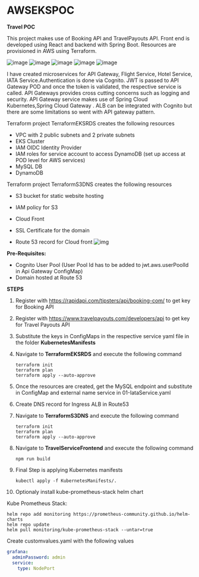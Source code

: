 # AWSEKSPOC

**Travel POC**

This project makes use of Booking API and TravelPayouts API. Front end is developed using React and backend with Spring Boot. Resources are provisioned in AWS using Terraform.


![image](https://user-images.githubusercontent.com/23714753/149655570-a8f837be-0160-4f73-aba5-93c6052ee03e.png)
![image](https://user-images.githubusercontent.com/23714753/149655620-23db61a8-5a30-45ba-87c2-5c94c151a97f.png)
![image](https://user-images.githubusercontent.com/23714753/149655640-00a99ba1-dc84-4210-8e7b-21f555694256.png)
![image](https://user-images.githubusercontent.com/23714753/149655688-5bd5a7bf-9917-4352-ac5f-8b4bf8c01b95.png)
![image](https://user-images.githubusercontent.com/23714753/149656928-c511dc46-539f-4abe-9507-beac9d275ad8.png)



I have created microservices for API Gateway, Flight Service, Hotel Service, IATA Service.Authentication is done via Cognito. JWT is passed to API Gateway POD and once the token is validated, the respective service is called. API Gateways provides cross cutting concerns such as logging and security.  API Gateway service makes use of Spring Cloud Kubernetes,Spring Cloud Gateway . ALB can be integrated with Cognito but there are some limitations so went with API gateway pattern.

Terraform project TerraformEKSRDS creates the following resources

- VPC with 2 public subnets and 2 private subnets
- EKS Cluster
- IAM OIDC Identity Provider
- IAM roles for service account to access DynamoDB (set up access at POD level for AWS services)
- MySQL DB
- DynamoDB

Terraform project TerraformS3DNS creates the following resources

- S3 bucket for static website hosting
- IAM policy for S3

-  Cloud Front
-  SSL Certificate for the domain
-  Route 53 record for Cloud front
![img](https://documents.lucid.app/documents/b0103c7d-0e48-47b5-aca6-7df6e9d8e788/pages/0_0?a=967&x=51&y=-112&w=2397&h=2010&store=1&accept=image%2F*&auth=LCA%2083bdb1e46047c494f609799dd6745be1bc5e5ddf-ts%3D1642308984)

**Pre-Requisites:**

- Cognito User Pool (User Pool Id has to be added to jwt.aws.userPoolId in Api Gateway ConfigMap)
- Domain hosted at Route 53

**STEPS**

1. Register with https://rapidapi.com/tipsters/api/booking-com/ to get key for Booking API

2. Register with https://www.travelpayouts.com/developers/api to get key for Travel Payouts API

3. Substitute the keys in ConfigMaps in the respective service yaml file in the folder **KubernetesManifests**

4. Navigate to **TerraformEKSRDS** and execute the following command

   ```
   terraform init
   terraform plan
   terraform apply --auto-approve
   ```

5. Once the resources are created, get the MySQL endpoint and substitute in ConfigMap and external name service in 01-IataService.yaml 

6. Create DNS record for Ingress ALB in Route53

7. Navigate to **TerraformS3DNS** and execute the following command

   ```
   terraform init
   terraform plan
   terraform apply --auto-approve
   ```

   

 8. Navigate to **TravelServiceFrontend** and execute the following command

    ```
    npm run build
    ```

9. Final Step is applying Kubernetes manifests

   ```
   kubectl apply -f KubernetesManifests/.
   ```

10. Optionaly install kube-prometheus-stack helm chart

 Kube Prometheus Stack:

   ```
   helm repo add monitoring https://prometheus-community.github.io/helm-charts
   helm repo update
   helm pull monitoring/kube-prometheus-stack --untar=true
   
   ```

   Create customvalues.yaml with the following values

```yaml
grafana: 
  adminPassword: admin
  service:
    type: NodePort
```


   
